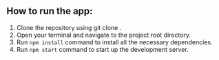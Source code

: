 ## How to run the app:

1. Clone the repository using git clone <repository url>.
2. Open your terminal and navigate to the project root directory.
3. Run `npm install` command to install all the necessary dependencies.
4. Run `npm start` command to start up the development server.
